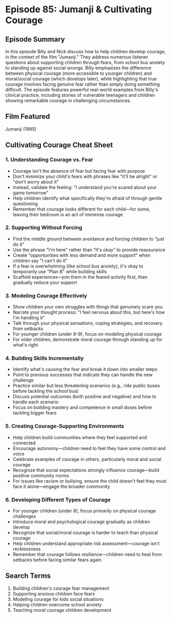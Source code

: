 # Episode 85: Jumanji & Cultivating Courage

## Episode Summary
In this episode Billy and Nick discuss how to help children develop courage, in the context of the film "Jumanji." They address numerous listener questions about supporting children through fears, from school bus anxiety to standing up against social wrongs. Billy emphasizes the difference between physical courage (more accessible to younger children) and moral/social courage (which develops later), while highlighting that true courage involves facing genuine fear rather than simply doing something difficult. The episode features powerful real-world examples from Billy's clinical practice, including stories of vulnerable teenagers and children showing remarkable courage in challenging circumstances.

## Film Featured
Jumanji (1995)

## Cultivating Courage Cheat Sheet

### 1. Understanding Courage vs. Fear
- Courage isn't the absence of fear but facing fear with purpose
- Don't minimize your child's fears with phrases like "it'll be alright" or "don't worry about it"
- Instead, validate the feeling: "I understand you're scared about your game tomorrow"
- Help children identify what specifically they're afraid of through gentle questioning
- Remember that courage looks different for each child—for some, leaving their bedroom is an act of immense courage

### 2. Supporting Without Forcing
- Find the middle ground between avoidance and forcing children to "just do it"
- Use the phrase "I'm here" rather than "It's okay" to provide reassurance
- Create "opportunities with less demand and more support" when children say "I can't do it"
- If a fear is overwhelming (like school bus anxiety), it's okay to temporarily use "Plan B" while building skills
- Scaffold experiences—join them in the feared activity first, then gradually reduce your support

### 3. Modeling Courage Effectively
- Show children your own struggles with things that genuinely scare you
- Narrate your thought process: "I feel nervous about this, but here's how I'm handling it"
- Talk through your physical sensations, coping strategies, and recovery from setbacks
- For younger children (under 8-9), focus on modeling physical courage
- For older children, demonstrate moral courage through standing up for what's right

### 4. Building Skills Incrementally
- Identify what's causing the fear and break it down into smaller steps
- Point to previous successes that indicate they can handle the new challenge
- Practice similar but less threatening scenarios (e.g., ride public buses before tackling the school bus)
- Discuss potential outcomes (both positive and negative) and how to handle each scenario
- Focus on building mastery and competence in small doses before tackling bigger fears

### 5. Creating Courage-Supporting Environments
- Help children build communities where they feel supported and connected
- Encourage autonomy—children need to feel they have some control and voice
- Celebrate examples of courage in others, particularly moral and social courage
- Recognize that social expectations strongly influence courage—build positive community norms
- For issues like racism or bullying, ensure the child doesn't feel they must face it alone—engage the broader community

### 6. Developing Different Types of Courage
- For younger children (under 8), focus primarily on physical courage challenges
- Introduce moral and psychological courage gradually as children develop
- Recognize that social/moral courage is harder to teach than physical courage
- Help children understand appropriate risk assessment—courage isn't recklessness
- Remember that courage follows resilience—children need to heal from setbacks before facing similar fears again

## Search Terms
1. Building children's courage fear management
2. Supporting anxious children face fears
3. Modeling courage for kids social situations
4. Helping children overcome school anxiety
5. Teaching moral courage children development